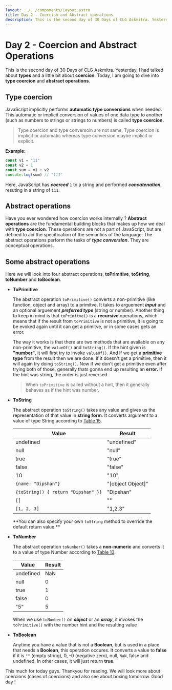 ```yaml
---
layout: ../../components/Layout.astro
title: Day 2 - Coercion and Abstract operations
description: This is the second day of 30 Days of CLG Askmitra. Yesterday, I had talked about types and a little bit about coercion. Today, I am going to dive into type coercion and abstract operations.
---
```


# Day 2 - Coercion and Abstract Operations

This is the second day of 30 Days of CLG Askmitra. Yesterday, I had talked about **types** and a little bit about **coercion**. Today, I am going to dive into **type coercion** and **abstract operations**.

## Type coercion

JavaScript implicitly performs **automatic type conversions** when needed. This automatic or implicit conversion of values of one data type to another (such as numbers to strings or strings to numbers) is called **type coercion.**

> Type coercion and type conversoin are not same. Type coercion is implicit or automatic whereas type conversion maybe implicit or explicit.

**Example:**

```js
const v1 = "11"
const v2 = 1
const sum = v1 + v2
console.log(sum) // "111"
```

Here, JavaScript has **_coerced_** `1` to a string and performed **_concatenation_**, resuting in a string of `111`.

## Abstract operations

Have you ever wondered how coercion works internally ? **Abstract operations** are the fundamental building blocks that makes up how we deal with **type coercion**. These operations are not a part of JavaScript, but are defined to aid the specification of the semantics of the language. The abstract operations perform the tasks of **_type conversion_.** They are conceptual operations.

## Some abstract operations

Here we will look into four abstract operations, **toPrimitive**, **toString**, **toNumber** and **toBoolean**.

-   **ToPrimitive**

    The abstract operation `toPrimitive()` converts a non-primitive (like function, object and array) to a primitve. It takes to arguement **_input_** and an optional arguement **_preferred type_** (string or number). Another thing to keep in mind is that `toPrimitve()` is a **recursive** operations, which means that if the result from `toPrimitive` is not a primitive, it is going to be evoked again until it can get a primitve, or in some cases gets an error.

    The way it works is that there are two methods that are available on any non-primitive, the `valueOf()` and `toString()`. If the hint given is **"number"**, it will first try to invoke `valueOf()`. And if we get a **primitive type** from the result then we are done. If it doesn't get a primitive, then it will again try doing `toString()`. Now if we don't get a primitive even after trying both of those, generally thats gonna end up resulting an **error.** If the hint was string, the order is just reversed.

    > When `toPrimitive` is called without a hint, then it generally behaves as if the hint was number.

-   **ToString**

    The abstract operation `toString()` takes any value and gives us the representation of that value in **string form**. It converts argument to a value of type String according to [Table 15](https://tc39.es/ecma262/#table-tostring-conversions).

    | Value                               | Result            |
    | ----------------------------------- | ----------------- |
    | undefined                           | "undefined"       |
    | null                                | "null"            |
    | true                                | "true"            |
    | false                               | "false"           |
    | 10                                  | "10"              |
    | `{name: "Dipshan"}`                 | "[object Object]" |
    | `{toString() { return "Dipshan" }}` | "Dipshan"         |
    | `[]`                                | ""                |
    | `[1, 2, 3]`                         | "1,2,3"           |

    \*\*You can also specify your own `toString` method to override the default return value.\*\*

-   **ToNumber**

    The abstract operation `toNumber()` takes a **non-numeric** and converts it to a value of type Number according to [Table 13](https://tc39.es/ecma262/#table-tonumber-conversions).

    | Value     | Result |
    | --------- | ------ |
    | undefined | NaN    |
    | null      | 0      |
    | true      | 1      |
    | false     | 0      |
    | "5"       | 5      |

    When we use `toNumber()` on **_object_** or an **_array_**, it invokes the `toPrimitive()` with the number hint and the resulting value

-   **ToBoolean**

    Anytime you have a value that is not a **Boolean**, but is used in a place that needs a **Boolean**, this operation occures. It converts a value to **false** if it is `""` (empty string), 0, -0 (negative zero), null, `NaN`, false and undefined. In other cases, it will just return **true.**

This much for today guys. Thankyou for reading. We will look more about coercions (cases of coercions) and also see about boxing tomorrow. Good day !

